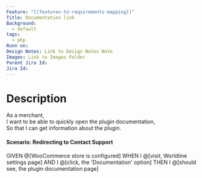 ```yaml
---
Feature: "[[features-to-requirements-mapping]]"
Title: Documentation link
Background:
  - default
tags:
  - php
Runn on: 
Design Notes: Link to Design Notes Note
Images: Link to Images Folder
Parent Jira Id: 
Jira Id: 
---
```


# Description

As a merchant,  
I want to be able to quickly open the plugin documentation,  
So that I can get information about the plugin.

#### Scenario: Redirecting to Contact Support

GIVEN @[WooCommerce store is configured]
WHEN I @[visit, Worldline settings page]
AND I @[click, the 'Documentation' option]
THEN I @[should see, the plugin documentation page]
